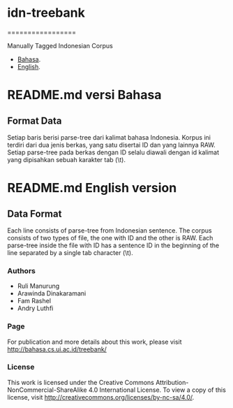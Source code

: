 # idn-treebank
=================

Manually Tagged Indonesian Corpus
* [Bahasa](#readmemd-versi-bahasa).
* [English](#readmemd-english-version).

# README.md versi Bahasa
## Format Data

Setiap baris berisi parse-tree dari kalimat bahasa Indonesia.
Korpus ini terdiri dari dua jenis berkas, yang satu disertai ID dan yang lainnya RAW. Setiap parse-tree pada berkas dengan ID selalu diawali dengan id kalimat yang dipisahkan sebuah karakter tab (\t).


# README.md English version
## Data Format

Each line consists of parse-tree from Indonesian sentence.
The corpus consists of two types of file, the one with ID and the other is RAW. Each parse-tree inside the file  with ID has a sentence ID in the beginning of the line separated by a single tab character (\t). 


### Authors
- Ruli Manurung
- Arawinda Dinakaramani
- Fam Rashel
- Andry Luthfi 

### Page
For publication and more details about this work, please visit http://bahasa.cs.ui.ac.id/treebank/

### License
This work is licensed under the Creative Commons Attribution-NonCommercial-ShareAlike 4.0 International License. To view a copy of this license, visit http://creativecommons.org/licenses/by-nc-sa/4.0/.

